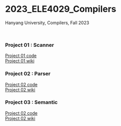 # 2023_ELE4029_Compilers
Hanyang University, Compilers, Fall 2023

<br>

### Project 01 : Scanner
[Project 01 code](https://github.com/najiyeon/2023_ELE4029_Compilers/tree/main/1_Scanner)
<br>
[Project 01 wiki](https://github.com/najiyeon/2023_ELE4029_Compilers/wiki/Compilers-Project-%231-Report)



### Project 02 : Parser
[Project 02 code](https://github.com/najiyeon/2023_ELE4029_Compilers/tree/main/2_Parser)
<br>
[Project 02 wiki](https://github.com/najiyeon/2023_ELE4029_Compilers/wiki/Compilers-Project-%232-Report)

### Project 03 : Semantic
[Project 02 code](https://github.com/najiyeon/2023_ELE4029_Compilers/tree/main/3_Semantic)
<br>
[Project 02 wiki]()
